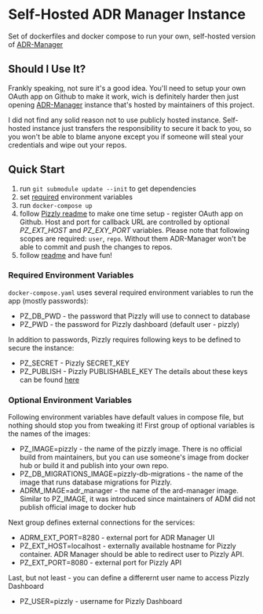 # Self-Hosted ADR Manager Instance
Set of dockerfiles and docker compose to run your own, self-hosted version of [ADR-Manager](https://github.com/adr/adr-manager)

## Should I Use It?
Frankly speaking, not sure it's a good idea. You'll need to setup your own OAuth app on Github to make it work, wich is definitely harder then just opening [ADR-Manager](https://adr.github.io/adr-manager/#/) instance that's hosted by maintainers of this project.

I did not find any solid reason not to use publicly hosted instance. Self-hosted instance just transfers the responsibility to secure it back to you, so you won't be able to blame anyone except you if someone will steal your credentials and wipe out your repos.

## Quick Start
1. run `git submodule update --init` to get dependencies
2. set [required](#required-environment-variables) environment variables
3. run `docker-compose up`
4. follow [Pizzly readme](https://github.com/Bearer/Pizzly/blob/master/docs/getting-started.md#connect-yourself-to-github) to make one time setup - register OAuth app on Github. Host and port for callback URL are controlled by optional _PZ_EXT_HOST_ and _PZ_EXY_PORT_ variables. Please note that following scopes are required: `user`, `repo`. Without them ADR-Manager won't be able to commit and push the changes to repos.
5. follow [readme](https://github.com/adr/adr-manager#readme) and have fun!

### Required Environment Variables
`docker-compose.yaml` uses several required environment variables to run the app (mostly passwords):
* PZ_DB_PWD - the password that Pizzly will use to connect to database
* PZ_PWD - the password for Pizzly dashboard (default user - pizzly)

In addition to passwords, Pizzly requires following keys to be defined to secure the instance:
* PZ_SECRET - Pizzly SECRET_KEY
* PZ_PUBLISH - Pizzly PUBLISHABLE_KEY 
The details about these keys can be found [here](https://github.com/Bearer/Pizzly/blob/master/docs/securing-your-instance.md)

### Optional Environment Variables
Following environment variables have default values in compose file, but nothing should stop you from tweaking it!
First group of optional variables is the names of the images:
* PZ_IMAGE=pizzly - the name of the pizzly image. There is no official build from maintainers, but you can use someone's image from docker hub or build it and publish into your own repo.
* PZ_DB_MIGRATIONS_IMAGE=pizzly-db-migrations - the name of the image that runs database migrations for Pizzly. 
* ADRM_IMAGE=adr_manager - the name of the ard-manager image. Similar to PZ_IMAGE, it was introduced since maintainers of ADM did not publish official image to docker hub 

Next group defines external connections for the services:
* ADRM_EXT_PORT=8280 - external port for ADR Manager UI
* PZ_EXT_HOST=localhost - externally available hostname for Pizzly container. ADR Manager should be able to redirect user to Pizzly API.
* PZ_EXT_PORT=8080 - external port for Pizzly API

Last, but not least - you can define a differernt user name to access Pizzly Dashboard
* PZ_USER=pizzly - username for Pizzly Dashboard
